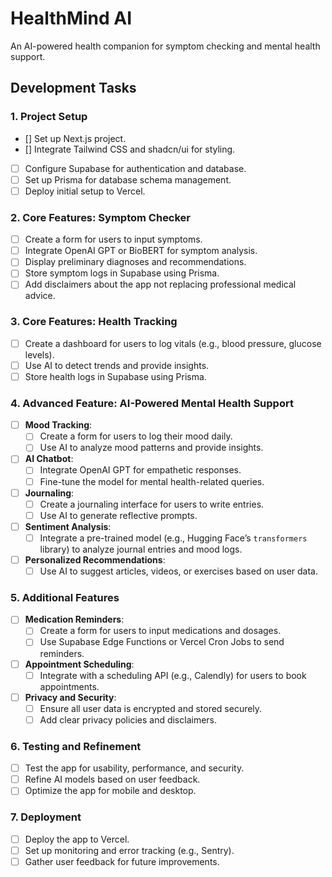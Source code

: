# HealthMind AI

An AI-powered health companion for symptom checking and mental health support.

## Development Tasks

### 1. Project Setup

- [] Set up Next.js project.
- [] Integrate Tailwind CSS and shadcn/ui for styling.
- [ ] Configure Supabase for authentication and database.
- [ ] Set up Prisma for database schema management.
- [ ] Deploy initial setup to Vercel.

### 2. Core Features: Symptom Checker

- [ ] Create a form for users to input symptoms.
- [ ] Integrate OpenAI GPT or BioBERT for symptom analysis.
- [ ] Display preliminary diagnoses and recommendations.
- [ ] Store symptom logs in Supabase using Prisma.
- [ ] Add disclaimers about the app not replacing professional medical advice.

### 3. Core Features: Health Tracking

- [ ] Create a dashboard for users to log vitals (e.g., blood pressure, glucose levels).
- [ ] Use AI to detect trends and provide insights.
- [ ] Store health logs in Supabase using Prisma.

### 4. Advanced Feature: AI-Powered Mental Health Support

- [ ] **Mood Tracking**:
  - [ ] Create a form for users to log their mood daily.
  - [ ] Use AI to analyze mood patterns and provide insights.
- [ ] **AI Chatbot**:
  - [ ] Integrate OpenAI GPT for empathetic responses.
  - [ ] Fine-tune the model for mental health-related queries.
- [ ] **Journaling**:
  - [ ] Create a journaling interface for users to write entries.
  - [ ] Use AI to generate reflective prompts.
- [ ] **Sentiment Analysis**:
  - [ ] Integrate a pre-trained model (e.g., Hugging Face’s `transformers` library) to analyze journal entries and mood logs.
- [ ] **Personalized Recommendations**:
  - [ ] Use AI to suggest articles, videos, or exercises based on user data.

### 5. Additional Features

- [ ] **Medication Reminders**:
  - [ ] Create a form for users to input medications and dosages.
  - [ ] Use Supabase Edge Functions or Vercel Cron Jobs to send reminders.
- [ ] **Appointment Scheduling**:
  - [ ] Integrate with a scheduling API (e.g., Calendly) for users to book appointments.
- [ ] **Privacy and Security**:
  - [ ] Ensure all user data is encrypted and stored securely.
  - [ ] Add clear privacy policies and disclaimers.

### 6. Testing and Refinement

- [ ] Test the app for usability, performance, and security.
- [ ] Refine AI models based on user feedback.
- [ ] Optimize the app for mobile and desktop.

### 7. Deployment

- [ ] Deploy the app to Vercel.
- [ ] Set up monitoring and error tracking (e.g., Sentry).
- [ ] Gather user feedback for future improvements.
